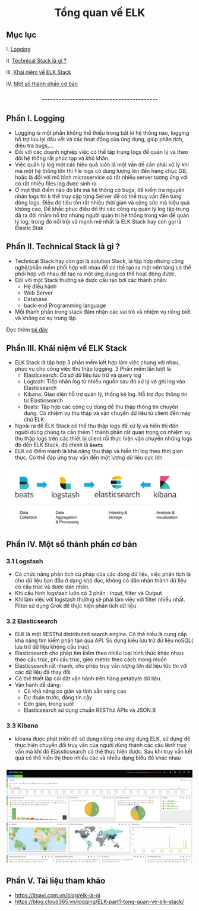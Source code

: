 <h1 align="center">Tổng quan về ELK</h1>

## Mục lục
I. [Logging](#Logging)

II. [Technical Stack là gì ?](#technicalstack)

III. [Khái niệm về ELK Stack](#ELKstack)

IV. [Một số thành phần cơ bản](#thanhphan)


<h3 align="center">-----------------------------------------</h3>

## Phần I. <a name="Logging"></a>Logging

- Logging là một phần không thể thiếu trong bất kì hệ thống nào, logging hỗ trợ lưu lại dấu vết và các hoạt động của ứng dụng, giúp phân tích, điều tra bugs,...
- Đối với các doanh nghiệp việc có thể tập trung logs để quản lý và theo dõi hệ thống rất phúc tạp và khó khăn. 
- Việc quản lý log một các hiệu quả luôn là một vấn đề cần phải xử lý khi mà một hệ thống lớn thì file logs có dung lượng lên đến hàng chục GB, hoặc là đối với mô hình microservice có rất nhiều server tương ứng với có rất nhiều files log được sinh ra
- Ở mọt thời điểm nào đó khi mà hệ thống có bugs, để kiểm tra nguyên nhân logs thì k thể truy cập từng Server để có thể truy vấn đến từng dòng logs. Điều đó tiêu tốn rất nhiều thời gian và công sức mà hiệu quả không cao, Để khắc phục điều đó thì các công cụ quản lý log tập trung đã ra đời nhằm hỗ trợ những người quản trị hệ thống trong vấn đề quản lý log, trong đó nổi trội và mạnh mẽ nhất là ELK Stack hay còn gọi là Elastic Stak


## Phần II. <a name="technicalstack"></a>Technical Stack là gì ?
- Technical Stack hay còn gọi là solution Stack, là tập hợp nhưng công nghệ/phần mềm phối hợp với nhau để có thể tạo ra một nên tàng có thể phối hợp với nhau để tạo ra một ứng dụng có thể hoạt động được.
- Đối với một Stack thường sẽ được cấu tạo bới các thành phần:
  - Hệ điều hành
  - Web Server
  - Database
  - back-end Programming language
- Mỗi thành phần trong stack đảm nhận các vai trò và nhiệm vụ riêng biết và không có sự trùng lặp.

Đọc thêm [tại đây](https://toidicodedao.com/2017/05/23/giai-thich-technical-stack-la-gi/)
## Phần III. <a name="ELKstack"></a>Khái niệm về ELK Stack
- ELK Stack là tập hợp 3 phần mềm kết hợp làm việc chung với nhau, phục vụ cho công việc thu thập logging. 3 Phần mềm lần lượt là
  - Elasticsearch: Cơ sở dữ liệu lưu trữ và query log
  - Logtash: Tiếp nhận log từ nhiều nguồn sau đó xử lý và ghi log vào Elasticsearch
  - Kibana: Giao diện hỗ trợ quản lý, thống kê log. Hỗ trợ đọc thông tin từ Elasticsearch
  - Beats: Tập hợp các công cụ dùng để thu thập thông tin chuyên dụng. Có nhiệm vụ thu thập và vận chuyển dữ liệu từ client đến máy chủ ELK
- Ngoài ra để ELK Stack có thể thu thập logs để xử lý và hiển thị đến người dùng chúng ta cần thêm 1 thành phần rất quan trọng có nhiệm vụ thu thập logs trên các thiết bị client rồi thực hiện vận chuyển những logs đó đến ELK Stack, đó chính là **`Beats`**
-  ELK có điểm mạnh là khả năng thu thập và hiển thị log theo thời gian thực. Có thể đáp ứng truy vấn đến một lượng dữ liệu cực lớn


<h3 align="center"><img src="../../../../ELK-Stack/03-Images/dosc/1.png"></h3>


## Phần IV. <a name="thanhphan"></a>Một số thành phần cơ bản
### 3.1 Logstash
- Có chức năng phân tích cú pháp của các dòng dữ liệu, việc phân tích là cho dữ liệu ban đầu ở dạng khó đọc, không có dãn nhãn thành dữ liệu có cấu trúc và được dán nhãn.
- Khi cấu hình logstash luôn có 3 phần : Input, filter và Output
- Khi làm việc với logstash thường sẽ phải làm việc với filter nhiều nhất. Filter sử dụng Grok để thực hiện phân tích dữ liệu 

### 3.2 Elasticsearch
- ELK là một RESTful distributed search engine. Có thể hiểu là cung cấp khả năng tìm kiếm phân tán qua API. Sủ dụng kiểu lưu trữ dữ liệu noSQL( lưu trữ dữ liệu không cấu trúc)
- Elasticsearch cho phép tìm kiếm theo nhiều loại hình thức khác nhau: theo cấu trúc, phi cấu trúc, gieo metric theo cách mong muốn
- Elasticsearch rất nhanh, cho phép truy vấn lượng lớn dữ liệu tức thì với các dữ liệu đã thay đổi 
- Có thể thiết lập cài đặt vận hành trên hàng petabyte dữ liệu.
- Vận hành dễ dàng:
  - Có khả năng co giãn và tính sẵn sàng cao
  - Dự đoán trước, đáng tin cậy
  - Đơn giản, trong suôt
  - Elasticsearch sử dụng chuẩn RESTful APIs và JSON.B

### 3.3 Kibana

- kibana được phát triển để sử dụng riêng cho ứng dụng ELK, sử dụng để thực hiện chuyển đổi truy vấn của người dùng thành các câu lệnh truy vấn mà khi đó Elassticsearch có thể thực hiện được. Sau khi truy vấn kết quả có thể hiển thị theo nhiều các và nhiều dạng biểu đồ khác nhau

<h3 align="center"><img src="../../../../ELK-Stack/03-Images/dosc/2.png"></h3>




## Phần V. <a name="visao"></a>Tài liệu tham khảo
- https://itnavi.com.vn/blog/elk-la-gi
- https://blog.cloud365.vn/logging/ELK-part1-tong-quan-ve-elk-stack/